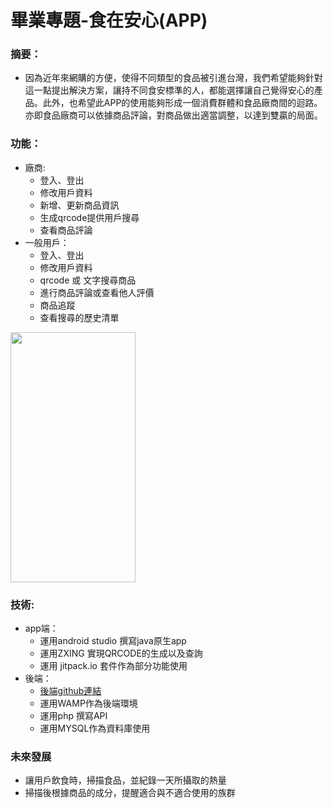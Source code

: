 # 畢業專題-食在安心(APP)

### 摘要：
- 因為近年來網購的方便，使得不同類型的食品被引進台灣，我們希望能夠針對這一點提出解決方案，讓持不同食安標準的人，都能選擇讓自己覺得安心的產品。此外，也希望此APP的使用能夠形成一個消費群體和食品廠商間的迴路。亦即食品廠商可以依據商品評論，對商品做出適當調整，以達到雙贏的局面。
   
###  功能：
- 廠商:<br>
   - 登入、登出<br>
   - 修改用戶資料<br>
   - 新增、更新商品資訊<br>
   - 生成qrcode提供用戶搜尋<br>
   - 查看商品評論<br>
- 一般用戶：<br>
   - 登入、登出<br>
   - 修改用戶資料<br>
   - qrcode 或 文字搜尋商品<br>
   - 進行商品評論或查看他人評價<br>
   - 商品追蹤<br>
   - 查看搜尋的歷史清單<br>
<img width="200" height="400" src="https://user-images.githubusercontent.com/81628204/177259125-94310c2f-d508-41df-a17c-b9d0fb945b5f.gif"/>

### 技術:<br>
- app端：<br>
   - 運用android studio 撰寫java原生app<br>
   - 運用ZXING 實現QRCODE的生成以及查詢<br>
   - 運用 jitpack.io 套件作為部分功能使用<br>
- 後端：<br>
   - [後端github連結](https://github.com/zongtn/Graduation_Topic_BackEnd)<br>
   - 運用WAMP作為後端環境<br>
   - 運用php 撰寫API<br>
   - 運用MYSQL作為資料庫使用<br>


### 未來發展<br>
- 讓用戶飲食時，掃描食品，並紀錄一天所攝取的熱量<br>
- 掃描後根據商品的成分，提醒適合與不適合使用的族群<br>
  

